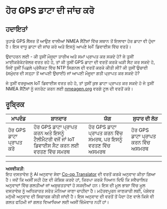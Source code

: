 <!--
CO_OP_TRANSLATOR_METADATA:
{
  "original_hash": "bded364fc06ce37d7a76aed3be1ba73a",
  "translation_date": "2025-08-27T14:46:48+00:00",
  "source_file": "3-transport/lessons/1-location-tracking/assignment.md",
  "language_code": "pa"
}
-->
# ਹੋਰ GPS ਡਾਟਾ ਦੀ ਜਾਂਚ ਕਰੋ

## ਹਦਾਇਤਾਂ

ਤੁਹਾਡੇ GPS ਸੈਂਸਰ ਤੋਂ ਆਉਣ ਵਾਲੀਆਂ NMEA ਸੈਂਟੈਂਸਾਂ ਵਿੱਚ ਸਥਾਨ ਤੋਂ ਇਲਾਵਾ ਹੋਰ ਡਾਟਾ ਵੀ ਹੁੰਦਾ ਹੈ। ਇਸ ਵਾਧੂ ਡਾਟਾ ਦੀ ਜਾਂਚ ਕਰੋ ਅਤੇ ਇਸਨੂੰ ਆਪਣੇ IoT ਡਿਵਾਈਸ ਵਿੱਚ ਵਰਤੋ।

ਉਦਾਹਰਨ ਲਈ - ਕੀ ਤੁਸੀਂ ਮੌਜੂਦਾ ਤਾਰੀਖ ਅਤੇ ਸਮਾਂ ਪ੍ਰਾਪਤ ਕਰ ਸਕਦੇ ਹੋ? ਜੇ ਤੁਸੀਂ ਮਾਈਕਰੋਕੰਟਰੋਲਰ ਵਰਤ ਰਹੇ ਹੋ, ਤਾਂ ਕੀ ਤੁਸੀਂ GPS ਡਾਟਾ ਦੀ ਵਰਤੋਂ ਕਰਕੇ ਘੜੀ ਸੈਟ ਕਰ ਸਕਦੇ ਹੋ, ਜਿਵੇਂ ਤੁਸੀਂ ਪਿਛਲੇ ਪ੍ਰੋਜੈਕਟ ਵਿੱਚ NTP ਸਿਗਨਲ ਦੀ ਵਰਤੋਂ ਕਰਕੇ ਕੀਤੀ ਸੀ? ਕੀ ਤੁਸੀਂ ਉਚਾਈ (ਸਮੁੰਦਰ ਦੀ ਸਤ੍ਹਾ ਤੋਂ ਆਪਣੀ ਉਚਾਈ) ਜਾਂ ਆਪਣੀ ਮੌਜੂਦਾ ਗਤੀ ਪ੍ਰਾਪਤ ਕਰ ਸਕਦੇ ਹੋ?

ਜੇ ਤੁਸੀਂ ਵਰਚੁਅਲ IoT ਡਿਵਾਈਸ ਵਰਤ ਰਹੇ ਹੋ, ਤਾਂ ਤੁਸੀਂ ਕੁਝ ਡਾਟਾ ਪ੍ਰਾਪਤ ਕਰ ਸਕਦੇ ਹੋ ਜੇ ਤੁਸੀਂ NMEA ਸੈਂਟੈਂਸਾਂ ਨੂੰ ਜਨਰੇਟ ਕਰਨ ਲਈ [nmeagen.org](https://www.nmeagen.org) ਵਰਗੇ ਟੂਲ ਦੀ ਵਰਤੋਂ ਕਰੋ।

## ਰੂਬ੍ਰਿਕ

| ਮਾਪਦੰਡ | ਸ਼ਾਨਦਾਰ | ਯੋਗ | ਸੁਧਾਰ ਦੀ ਲੋੜ |
| -------- | --------- | -------- | ----------------- |
| ਹੋਰ GPS ਡਾਟਾ ਪ੍ਰਾਪਤ ਕਰੋ | ਹੋਰ GPS ਡਾਟਾ ਪ੍ਰਾਪਤ ਕਰਨ ਅਤੇ ਇਸਨੂੰ ਟੈਲੀਮੈਟਰੀ ਵਜੋਂ ਜਾਂ IoT ਡਿਵਾਈਸ ਸੈਟ ਕਰਨ ਲਈ ਵਰਤਣ ਵਿੱਚ ਸਮਰਥ | ਹੋਰ GPS ਡਾਟਾ ਪ੍ਰਾਪਤ ਕਰਨ ਵਿੱਚ ਸਮਰਥ, ਪਰ ਇਸਨੂੰ ਵਰਤਣ ਵਿੱਚ ਅਸਮਰਥ | ਹੋਰ GPS ਡਾਟਾ ਪ੍ਰਾਪਤ ਕਰਨ ਵਿੱਚ ਅਸਮਰਥ |

---

**ਅਸਵੀਕਤੀ**:  
ਇਹ ਦਸਤਾਵੇਜ਼ ਨੂੰ AI ਅਨੁਵਾਦ ਸੇਵਾ [Co-op Translator](https://github.com/Azure/co-op-translator) ਦੀ ਵਰਤੋਂ ਕਰਕੇ ਅਨੁਵਾਦ ਕੀਤਾ ਗਿਆ ਹੈ। ਜਦੋਂ ਕਿ ਅਸੀਂ ਸਹੀ ਹੋਣ ਦੀ ਕੋਸ਼ਿਸ਼ ਕਰਦੇ ਹਾਂ, ਕਿਰਪਾ ਕਰਕੇ ਧਿਆਨ ਦਿਓ ਕਿ ਸਵੈਚਾਲਿਤ ਅਨੁਵਾਦਾਂ ਵਿੱਚ ਗਲਤੀਆਂ ਜਾਂ ਅਸੁਚਤਤਾਵਾਂ ਹੋ ਸਕਦੀਆਂ ਹਨ। ਇਸ ਦੀ ਮੂਲ ਭਾਸ਼ਾ ਵਿੱਚ ਮੂਲ ਦਸਤਾਵੇਜ਼ ਨੂੰ ਅਧਿਕਾਰਤ ਸਰੋਤ ਮੰਨਿਆ ਜਾਣਾ ਚਾਹੀਦਾ ਹੈ। ਮਹੱਤਵਪੂਰਨ ਜਾਣਕਾਰੀ ਲਈ, ਪੇਸ਼ੇਵਰ ਮਨੁੱਖੀ ਅਨੁਵਾਦ ਦੀ ਸਿਫਾਰਸ਼ ਕੀਤੀ ਜਾਂਦੀ ਹੈ। ਇਸ ਅਨੁਵਾਦ ਦੀ ਵਰਤੋਂ ਤੋਂ ਪੈਦਾ ਹੋਣ ਵਾਲੇ ਕਿਸੇ ਵੀ ਗਲਤ ਫਹਿਮੀ ਜਾਂ ਗਲਤ ਵਿਆਖਿਆ ਲਈ ਅਸੀਂ ਜ਼ਿੰਮੇਵਾਰ ਨਹੀਂ ਹਾਂ।